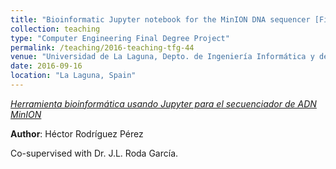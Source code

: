 ```yaml
---
title: "Bioinformatic Jupyter notebook for the MinION DNA sequencer [Final Degree Project supervised in 2016]"
collection: teaching
type: "Computer Engineering Final Degree Project"
permalink: /teaching/2016-teaching-tfg-44
venue: "Universidad de La Laguna, Depto. de Ingeniería Informática y de Sistemas"
date: 2016-09-16
location: "La Laguna, Spain"
---
```

*[Herramienta bioinformática usando Jupyter para el secuenciador de ADN MinION](https://riull.ull.es/xmlui/handle/915/3089)*

 **Author**: Héctor Rodríguez Pérez

Co-supervised with Dr. J.L. Roda García.